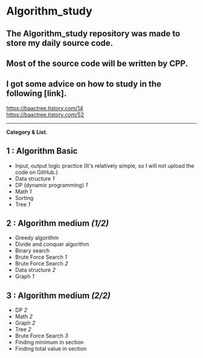 # Algorithm_study
## The Algorithm_study repository was made to store my daily source code.
## Most of the source code will be written by CPP.
## I got some advice on how to study in the following [link].
https://baactree.tistory.com/14 <br>
https://baactree.tistory.com/52

* * *

**Category & List**.
## 1 : Algorithm Basic
+ Input, output logic practice (It's relatively simple, so I will not upload the code on GitHub.)
+ Data structure *1*
+ DP (dynamic programming) *1*
+ Math *1*
+ Sorting
+ Tree *1*

## 2 : Algorithm medium *(1/2)*
+ Greedy algorithm
+ Divide and conquer algorithm
+ Binary search
+ Brute Force Search *1*
+ Brute Force Search *2*
+ Data structure *2*
+ Graph *1*

## 3 : Algorithm medium *(2/2)*
+ DP _2_
+ Math _2_
+ Graph _2_
+ Tree _2_
+ Brute Force Search _3_
+ Finding minimum in section
+ Finding total value in section
